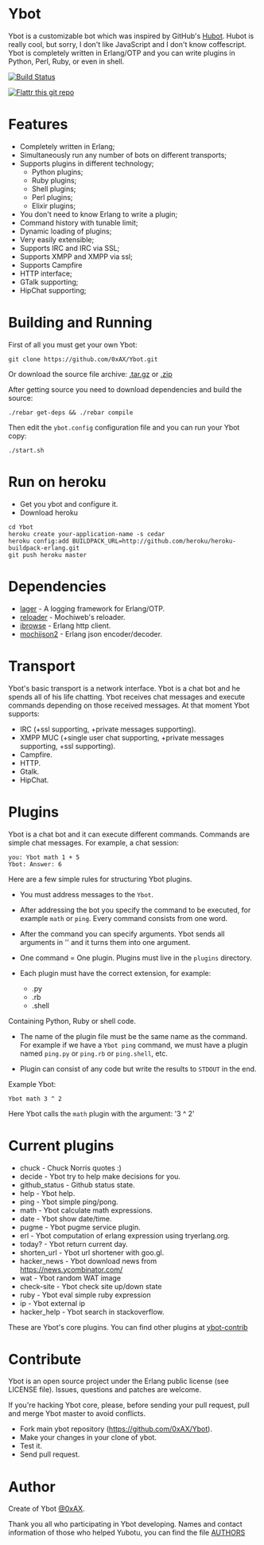 Ybot
===============

Ybot is a customizable bot which was inspired by GitHub's
[Hubot](http://hubot.github.com/). Hubot is really cool, but sorry, I
don't like JavaScript and I don't know coffescript. Ybot is completely
written in Erlang/OTP and you can write plugins in Python, Perl, Ruby,
or even in shell.

[![Build Status](https://travis-ci.org/0xAX/Ybot.png)](https://travis-ci.org/0xAX/Ybot)

[![Flattr this git repo](http://api.flattr.com/button/flattr-badge-large.png)](https://flattr.com/submit/auto?user_id=0xAX&url=https://github.com/0xAX/Ybot&title=Ybot&language=&tags=github&category=software)

Features
=========

  * Completely written in Erlang;
  * Simultaneously run any number of bots on different transports;
  * Supports plugins in different technology;
    * Python plugins;
    * Ruby plugins;
    * Shell plugins;
    * Perl plugins;
    * Elixir plugins;
  * You don't need to know Erlang to write a plugin;
  * Command history with tunable limit;
  * Dynamic loading of plugins;
  * Very easily extensible;
  * Supports IRC and IRC via SSL;
  * Supports XMPP and XMPP via ssl;
  * Supports Campfire
  * HTTP interface;
  * GTalk supporting;
  * HipChat supporting;

Building and Running
=====================

First of all you must get your own Ybot:

```
git clone https://github.com/0xAX/Ybot.git
```

Or download the source file archive: [.tar.gz](https://github.com/0xAX/Ybot/tarball/master) or [.zip](https://github.com/0xAX/Ybot/zipball/master)

After getting source you need to download dependencies and build the source:

```
./rebar get-deps && ./rebar compile
```

Then edit the `ybot.config` configuration file and you can run your Ybot copy:

```
./start.sh
```

Run on heroku
===============


  * Get you ybot and configure it.
  * Download heroku

```
cd Ybot
heroku create your-application-name -s cedar
heroku config:add BUILDPACK_URL=http://github.com/heroku/heroku-buildpack-erlang.git
git push heroku master
```

Dependencies
=============

  * [lager](https://github.com/basho/lager) - A logging framework for Erlang/OTP.
  * [reloader](https://github.com/bjnortier/reloader) - Mochiweb's reloader.
  * [ibrowse](https://github.com/cmullaparthi/ibrowse) - Erlang http client.
  * [mochijson2](https://github.com/bjnortier/mochijson2) - Erlang json encoder/decoder.

Transport
==========

Ybot's basic transport is a network interface. Ybot is a chat bot and he
spends all of his life chatting. Ybot receives chat messages and execute
commands depending on those received messages. At that moment Ybot
supports:

  * IRC (+ssl supporting, +private messages supporting).
  * XMPP MUC (+single user chat supporting, +private messages supporting, +ssl supporting).
  * Campfire.
  * HTTP.
  * Gtalk.
  * HipChat.

Plugins
==========

Ybot is a chat bot and it can execute different commands. Commands are
simple chat messages. For example, a chat session:

```
you: Ybot math 1 + 5
Ybot: Answer: 6
```

Here are a few simple rules for structuring Ybot plugins.

  * You must address messages to the `Ybot`.

  * After addressing the bot you specify the command to be executed, for example `math` or `ping`. Every command consists from one word.

  * After the command you can specify arguments. Ybot sends all arguments in '' and it turns them into one argument. 

  * One command = One plugin. Plugins must live in the `plugins` directory.

  * Each plugin must have the correct extension, for example:

    * .py
    * .rb
    * .shell

Containing Python, Ruby or shell code.

  * The name of the plugin file must be the same name as the command.
    For example if we have a `Ybot ping` command, we must have a plugin
    named `ping.py` or `ping.rb` or `ping.shell`, etc.

  * Plugin can consist of any code but write the results to `STDOUT` in the end.

Example Ybot:

```
Ybot math 3 ^ 2
```

Here Ybot calls the `math` plugin with the argument: '3 ^ 2'

Current plugins
================

  * chuck - Chuck Norris quotes :)
  * decide - Ybot try to help make decisions for you.
  * github_status - Github status state.
  * help - Ybot help.
  * ping - Ybot simple ping/pong.
  * math - Ybot calculate math expressions.
  * date - Ybot show date/time.
  * pugme - Ybot pugme service plugin.
  * erl   - Ybot computation of erlang expression using tryerlang.org.
  * today? - Ybot return current day.
  * shorten_url - Ybot url shortener with goo.gl.
  * hacker_news - Ybot download news from https://news.ycombinator.com/
  * wat - Ybot random WAT image
  * check-site - Ybot check site up/down state
  * ruby - Ybot eval simple ruby expression
  * ip - Ybot external ip
  * hacker_help - Ybot search in stackoverflow.

These are Ybot's core plugins. You can find other plugins at [ybot-contrib](https://github.com/0xAX/ybot-contrib)

Contribute
============

Ybot is an open source project under the Erlang public license (see LICENSE file). Issues, questions and patches are welcome.

If you're hacking Ybot core, please, before sending your pull request,
pull and merge Ybot master to avoid conflicts.

  * Fork main ybot repository (https://github.com/0xAX/Ybot).
  * Make your changes in your clone of ybot.
  * Test it.
  * Send pull request.

Author
========

Create of Ybot [@0xAX](https://twitter.com/0xAX). 

Thank you all who participating in Ybot developing. Names and contact information of those who helped Yubotu, you can find the file [AUTHORS](https://github.com/0xAX/Ybot/blob/master/AUTHORS)
